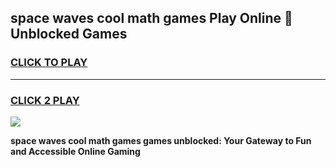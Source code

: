 
## space waves cool math games Play Online 👋 Unblocked Games
<h3>
<a href="https://news.freeplayer.one?title=space_waves_cool_math_games&ref=17CMG">CLICK TO PLAY</a></h3>
<hr>

<h3>
<a href="https://news.freeplayer.one?title=space_waves_cool_math_games&ref=17CMG">CLICK 2 PLAY</a>
  
</h3>

<a href="https://news.freeplayer.one?title=space_waves_cool_math_games&ref=17CMG/"><img src="https://clearcache.store/games.png"></a>


**space waves cool math games games unblocked: Your Gateway to Fun and Accessible Online Gaming**
